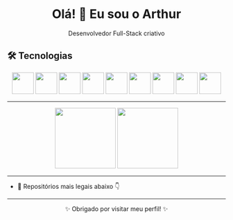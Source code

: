 <h1 align="center">Olá! 👋 Eu sou o Arthur</h1>

<p align="center">
  Desenvolvedor Full-Stack criativo
</p>

## 🛠️ Tecnologias

<p align="center">
  <img src="https://cdn.jsdelivr.net/gh/devicons/devicon/icons/java/java-original.svg" width="50" />
  <img src="https://cdn.jsdelivr.net/gh/devicons/devicon/icons/python/python-original.svg" width="50" />
  <img src="https://cdn.jsdelivr.net/gh/devicons/devicon/icons/react/react-original.svg" width="50" />
  <img src="https://cdn.jsdelivr.net/gh/devicons/devicon/icons/javascript/javascript-original.svg" width="50" />
  <img src="https://cdn.jsdelivr.net/gh/devicons/devicon/icons/html5/html5-original.svg" width="50" />
  <img src="https://cdn.jsdelivr.net/gh/devicons/devicon/icons/css3/css3-original.svg" width="50" />
  <img src="https://cdn.jsdelivr.net/gh/devicons/devicon/icons/nodejs/nodejs-original.svg" width="50" />
  <img src="https://cdn.jsdelivr.net/gh/devicons/devicon/icons/postgresql/postgresql-original.svg" width="50" />
  <img src="https://cdn.jsdelivr.net/gh/devicons/devicon/icons/spring/spring-original.svg" width="50" />
</p>

---

<div align="center">
  <img height="140em" src="https://github-readme-stats.vercel.app/api?username=Tu3-z&show_icons=true&theme=tokyonight" />
  <img height="140em" src="https://github-readme-stats.vercel.app/api/top-langs/?username=Tu3-z&layout=compact&theme=tokyonight" />
</div>

---
- 📁 Repositórios mais legais abaixo 👇

---

<p align="center">✨ Obrigado por visitar meu perfil! ✨</p>
